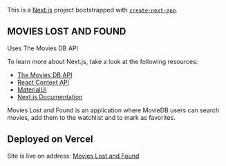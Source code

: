 This is a [Next.js](https://nextjs.org/) project bootstrapped with [`create-next-app`](https://github.com/vercel/next.js/tree/canary/packages/create-next-app).


## MOVIES LOST AND FOUND

Uses The Movies DB API 

To learn more about Next.js, take a look at the following resources:

- [The Movies DB API ](https://www.themoviedb.org/settings/api)
- [React Context APi ](https://reactjs.org/docs/context.html)
- [MaterialUI](https://mui.com/) 
- [Next.js Documentation](https://nextjs.org/docs) 

Movies Lost and Found is an application where MovieDB users can search movies, add them to the watchlist and to mark as favorites. 

## Deployed on Vercel
Site is live on address: [Movies Lost and Found](https://movies-lost-and-found.vercel.app) 


